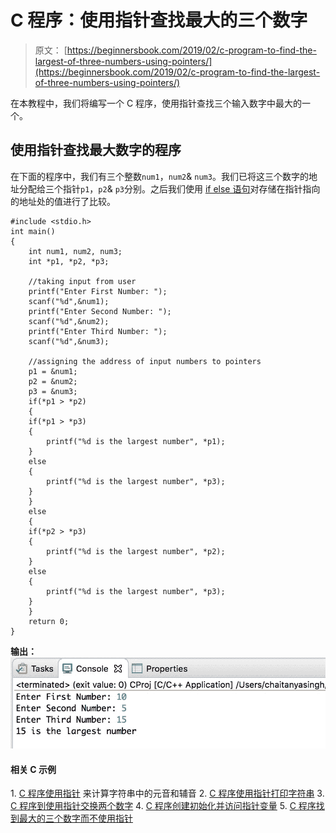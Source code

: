 # C 程序：使用指针查找最大的三个数字

> 原文： [https://beginnersbook.com/2019/02/c-program-to-find-the-largest-of-three-numbers-using-pointers/](https://beginnersbook.com/2019/02/c-program-to-find-the-largest-of-three-numbers-using-pointers/)

在本教程中，我们将编写一个 C 程序，使用指针查找三个输入数字中最大的一个。

## 使用指针查找最大数字的程序

在下面的程序中，我们有三个整数`num1`，`num2`&amp; `num3`。我们已将这三个数字的地址分配给三个指针`p1`，`p2`&amp; `p3`分别。之后我们使用 [if else 语句](https://beginnersbook.com/2014/01/c-if-statement/)对存储在指针指向的地址处的值进行了比较。

```
#include <stdio.h>
int main()
{
    int num1, num2, num3;
    int *p1, *p2, *p3;

    //taking input from user
    printf("Enter First Number: ");
    scanf("%d",&num1);
    printf("Enter Second Number: ");
    scanf("%d",&num2);
    printf("Enter Third Number: ");
    scanf("%d",&num3);

    //assigning the address of input numbers to pointers
    p1 = &num1;
    p2 = &num2;
    p3 = &num3;
    if(*p1 > *p2)
    {
	if(*p1 > *p3)
	{
		printf("%d is the largest number", *p1);
	}
	else
	{
		printf("%d is the largest number", *p3);
	}
    }
    else
    {
	if(*p2 > *p3)
	{
		printf("%d is the largest number", *p2);
	}
	else
	{
		printf("%d is the largest number", *p3);
	}
    }
    return 0;
}
```

**输出：**
![C Program to Find the Largest of three numbers using Pointers](img/df729e886ab405fdb7adc706b2bd8195.jpg)

#### 相关 C 示例

1\. [C 程序使用指针](https://beginnersbook.com/2019/02/c-program-to-count-vowels-and-consonants-in-a-string-using-pointer/)
来计算字符串中的元音和辅音 2\. [C 程序使用指针打印字符串](https://beginnersbook.com/2019/02/c-program-to-print-string-using-pointer/)
3\. [C 程序到使用指针交换两个数字](https://beginnersbook.com/2019/02/c-program-to-swap-two-numbers-using-pointers/)
4\. [C 程序创建初始化并访问指针变量](https://beginnersbook.com/2019/02/c-program-to-create-initialize-and-access-a-pointer-variable/)
5\. [C 程序找到最大的三个数字而不使用指针](https://beginnersbook.com/2014/06/c-program-to-find-greatest-of-three-numbers/)